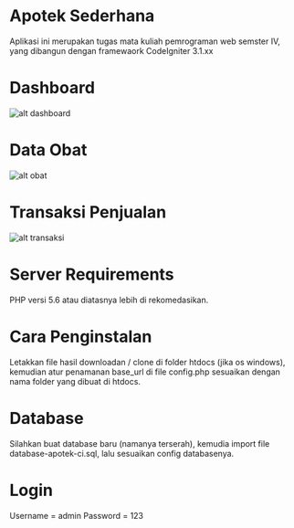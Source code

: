 # Apotek Sederhana

Aplikasi ini merupakan tugas mata kuliah pemrograman web semster IV, yang dibangun dengan framewaork CodeIgniter 3.1.xx

# Dashboard

![alt dashboard](https://i.ibb.co/pdWVYQb/das.png)

# Data Obat

![alt obat](https://i.ibb.co/tHmMV3v/ob.png)

# Transaksi Penjualan

![alt transaksi](https://i.ibb.co/bFyC9p4/tr.png)

# Server Requirements

PHP versi 5.6 atau diatasnya lebih di rekomedasikan.

# Cara Penginstalan

Letakkan file hasil downloadan / clone di folder htdocs (jika os windows), kemudian atur penamanan base_url di file config.php sesuaikan dengan nama folder yang dibuat di htdocs.

# Database

Silahkan buat database baru (namanya terserah), kemudia import file database-apotek-ci.sql,
lalu sesuaikan config databasenya.

# Login

Username = admin
Password = 123